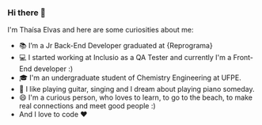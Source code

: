 ### Hi there 👋

<!--
**elvasthaisa/elvasthaisa** is a ✨ _special_ ✨ repository because its `README.md` (this file) appears on your GitHub profile.


- 👯 I’m looking to collaborate on ...
- 🤔 I’m looking for help with ...
- 💬 Ask me about ...
- 📫 How to reach me: ...
- 😄 Pronouns: ...
- ⚡ Fun fact: ...
-->

I'm Thaísa Elvas and here are some curiosities about me:

- 📚 I’m a Jr Back-End Developer graduated at {Reprograma}
- 💻 I started working at Inclusio as a QA Tester and currently I'm a Front-End developer :)
- :mortar_board: I'm an undergraduate student of Chemistry Engineering at UFPE.
- 🎵 I like playing guitar, singing and I dream about playing piano someday.
- 😄 I'm a curious person, who loves to learn, to go to the beach, to make real connections and meet good people :)
- And I love to code ❤️ 
